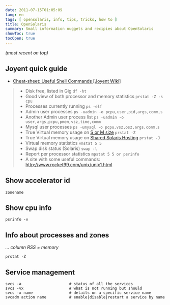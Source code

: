 ```yaml
---
date: 2011-07-15T01:05:09
lang: en
tags: [ opensolaris, info, tips, tricks, how to ]
title: OpenSolaris
summary: Small information nuggets and recipies about OpenSolaris
showToc: true
tocOpen: true
---
```


*(most recent on top)*

## Joyent quick guide

* [Cheat-sheet: Useful Shell Commands [Joyent Wiki]](http://wiki.joyent.com/accelerators:kb:shell-cheatsheet)

> * Disk free, listed in Gig `df -ht`
> * Good view of both processor and memory statistics `prstat -Z -s cpu`
> * Processes currently running `ps -elf`
> * Admin user processes `ps -uadmin -o pcpu,user,pid,args,comm,s`
> * Another Admin user process list `ps -uadmin -o user,args,pcpu,pmem,vsz,time,comm`
> * Mysql user processes `ps -umysql -o pcpu,vsz,osz,args,comm,s`
> * True Virtual memory usage on [S or M size](https://web.archive.org/web/20100115191521/http://discuss.joyent.com/viewtopic.php?pid=146936#p146936) `prstat -Z`
> * True Virtual memory usage on [Shared Solaris Hosting](https://web.archive.org/web/20100115191521/http://discuss.joyent.com/viewtopic.php?pid=146936#p146936) `prstat -J`
> * Virtual memory statistics `vmstat 5 5`
> * Swap disk status (Solaris) `swap -l`
> * Report per processor statistics `mpstat 5 5 or psrinfo`
> * A site with some useful commands: <http://www.rocket99.com/unix/unix1.html>

## Show accelerator id

```shell
zonename
```

## Show cpu info

```shell
psrinfo -v
```

## Info about processes and zones

*… column RSS = memory*

```shell
prstat -Z
```

## Service management

```shell
svcs -a                     # status of all the services
svcs -vx                    # what is not running but should
svcs -x name                # details on a specific service name
svcadm action name          # enable|disable|restart a service by name
```
